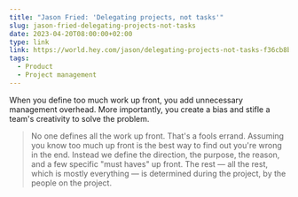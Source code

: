 ```yaml
---
title: "Jason Fried: 'Delegating projects, not tasks'"
slug: jason-fried-delegating-projects-not-tasks
date: 2023-04-20T08:00:00+02:00
type: link
link: https://world.hey.com/jason/delegating-projects-not-tasks-f36cb8bc
tags:
  - Product
  - Project management
---
```


When you define too much work up front, you add unnecessary management overhead. More importantly, you create a bias and stifle a team's creativity to solve the problem.

> No one defines all the work up front. That's a fools errand. Assuming you know too much up front is the best way to find out you're wrong in the end. Instead we define the direction, the purpose, the reason, and a few specific "must haves" up front. The rest — all the rest, which is mostly everything — is determined during the project, by the people on the project.
